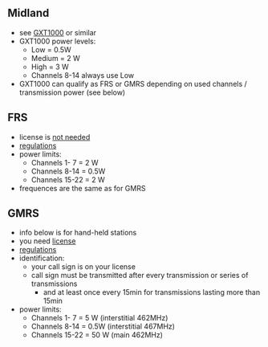 ## Midland

- see [GXT1000](https://midlandusa.com/product/gxt1000vp4/) or similar
- GXT1000 power levels:
  - Low    = 0.5W
  - Medium = 2  W
  - High   = 3  W
  - Channels 8-14 always use Low
- GXT1000 can qualify as FRS or GMRS depending on used channels / transmission power (see below)

## FRS

- license is [not needed](https://www.fcc.gov/wireless/bureau-divisions/mobility-division/family-radio-service-frs)
- [regulations](https://www.ecfr.gov/cgi-bin/text-idx?SID=d88b1c3beb9b480854e67b7ad6ed7874&mc=true&node=pt47.5.95&rgn=div5#sp47.5.95.b)
- power limits:
  - Channels  1- 7 = 2  W
  - Channels  8-14 = 0.5W
  - Channels 15-22 = 2  W
- frequences are the same as for GMRS

## GMRS

- info below is for hand-held stations
- you need [license](https://www.fcc.gov/general-mobile-radio-service-gmrs)
- [regulations](https://www.ecfr.gov/cgi-bin/text-idx?SID=d88b1c3beb9b480854e67b7ad6ed7874&mc=true&node=pt47.5.95&rgn=div5#sp47.5.95.e)
- identification:
  - your call sign is on your license
  - call sign must be transmitted after every transmission or series of transmissions
    - and at least once every 15min for transmissions lasting more than 15min
- power limits:
  - Channels  1- 7 =  5  W (interstitial 462MHz)
  - Channels  8-14 =  0.5W (interstitial 467MHz)
  - Channels 15-22 = 50  W (main 462MHz)
